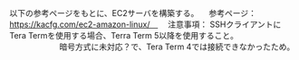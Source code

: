 
以下の参考ページをもとに、EC2サーバを構築する。
　参考ページ：https://kacfg.com/ec2-amazon-linux/　
　注意事項： SSHクライアントにTera Termを使用する場合、Terra Term 5以降を使用すること。
　　　　　　 暗号方式に未対応？で、Tera Term 4では接続できなかったため。






